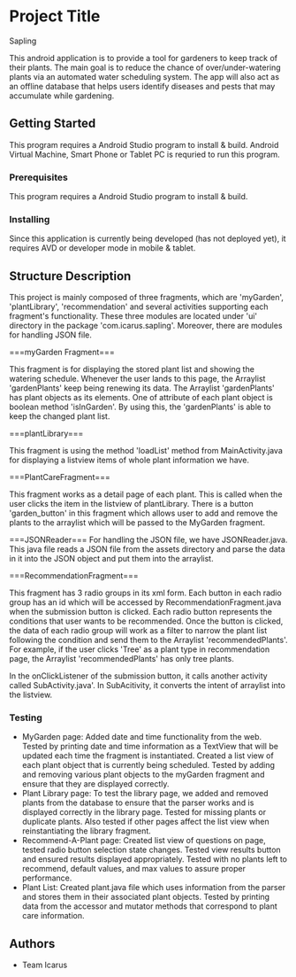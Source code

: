 # Project Title

Sapling

This android application is to provide a tool for gardeners to keep track of their plants.
The main goal is to reduce the chance of over/under-watering plants via an automated water scheduling system. The app will also act as an offline database that helps users identify diseases and pests that may accumulate while gardening.

## Getting Started

This program requires a Android Studio program to install & build.
Android Virtual Machine, Smart Phone or Tablet PC is requried to run this program.


### Prerequisites

This program requires a Android Studio program to install & build.


### Installing

Since this application is currently being developed (has not deployed yet), it requires AVD or developer mode in mobile & tablet.

## Structure Description
This project is mainly composed of three fragments, which are 'myGarden', 'plantLibrary', 'recommendation' and several activities supporting each fragment's functionality.
These three modules are located under 'ui' directory in the package 'com.icarus.sapling'.
Moreover, there are modules for handling JSON file.

===myGarden Fragment===

This fragment is for displaying the stored plant list and showing the watering schedule.
Whenever the user lands to this page, the Arraylist 'gardenPlants' keep being renewing its data.
The Arraylist 'gardenPlants' has plant objects as its elements. One of attribute of each plant object is boolean method 'isInGarden'. By using this, the 'gardenPlants' is able to keep the changed plant list.


===plantLibrary===

This fragment is using the method 'loadList' method from MainActivity.java for displaying a listview items of whole plant information we have.


===PlantCareFragment===

This fragment works as a detail page of each plant. This is called when the user clicks the item in the listview of plantLibrary. There is a button 'garden_button' in this fragment which allows user to add and remove the plants to the arraylist which will be passed to the MyGarden fragment.


===JSONReader===
For handling the JSON file, we have JSONReader.java. This java file reads a JSON file from the assets directory and parse the data in it into the JSON object and put them into the arraylist.


===RecommendationFragment===

This fragment has 3 radio groups in its xml form. Each button in each radio group has an id which will be accessed by RecommendationFragment.java when the submission button is clicked. 
Each radio button represents the conditions that user wants to be recommended. Once the button is clicked, the data of each radio group will work as a filter to narrow the plant list following the condition and send them to  the Arraylist 'recommendedPlants'. For example, if  the user clicks 'Tree' as a plant type in recommendation page, the Arraylist 'recommendedPlants' has only tree plants.

In the onClickListener of the submission button, it calls another activity called 
SubActivity.java'. In SubAcitivity, it converts the intent of arraylist into the listview.

### Testing

* MyGarden page: Added date and time functionality from the web. Tested by printing date and time information as a TextView that will be updated each time the fragment is instantiated. Created a list view of each plant object that is currently being scheduled. Tested by adding and removing various plant objects to the myGarden fragment and ensure that they are displayed correctly. 
* Plant Library page: To test the library page, we added and removed plants from the database to ensure that the parser works and is displayed correctly in the library page. Tested for missing plants or duplicate plants. Also tested if other pages affect the list view when reinstantiating the library fragment.
* Recommend-A-Plant page: Created list view of questions on page, tested radio button selection state changes. Tested view results button and ensured results displayed appropriately. Tested with no plants left to recommend, default values, and max values to assure proper performance.
* Plant List: Created plant.java file which uses information from the parser and stores them in their associated plant objects. Tested by printing data from the accessor and mutator methods that correspond to plant care information.


## Authors

* Team Icarus


